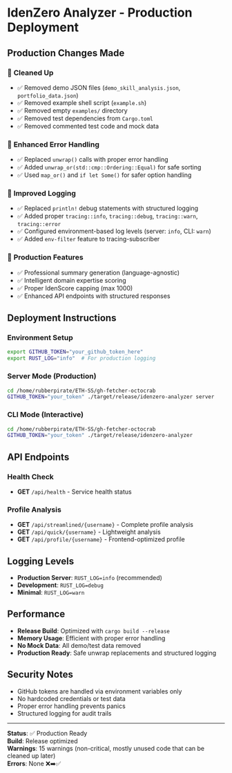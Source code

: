 # IdenZero Analyzer - Production Deployment

## Production Changes Made

### 🧹 **Cleaned Up**
- ✅ Removed demo JSON files (`demo_skill_analysis.json`, `portfolio_data.json`)
- ✅ Removed example shell script (`example.sh`)
- ✅ Removed empty `examples/` directory
- ✅ Removed test dependencies from `Cargo.toml`
- ✅ Removed commented test code and mock data

### 🔧 **Enhanced Error Handling**
- ✅ Replaced `unwrap()` calls with proper error handling
- ✅ Added `unwrap_or(std::cmp::Ordering::Equal)` for safe sorting
- ✅ Used `map_or()` and `if let Some()` for safer option handling

### 📝 **Improved Logging**
- ✅ Replaced `println!` debug statements with structured logging
- ✅ Added proper `tracing::info`, `tracing::debug`, `tracing::warn`, `tracing::error`
- ✅ Configured environment-based log levels (server: `info`, CLI: `warn`)
- ✅ Added `env-filter` feature to tracing-subscriber

### 🚀 **Production Features**
- ✅ Professional summary generation (language-agnostic)
- ✅ Intelligent domain expertise scoring
- ✅ Proper IdenScore capping (max 1000)
- ✅ Enhanced API endpoints with structured responses

## Deployment Instructions

### Environment Setup
```bash
export GITHUB_TOKEN="your_github_token_here"
export RUST_LOG="info"  # For production logging
```

### Server Mode (Production)
```bash
cd /home/rubberpirate/ETH-SS/gh-fetcher-octocrab
GITHUB_TOKEN="your_token" ./target/release/idenzero-analyzer server
```

### CLI Mode (Interactive)
```bash
cd /home/rubberpirate/ETH-SS/gh-fetcher-octocrab
GITHUB_TOKEN="your_token" ./target/release/idenzero-analyzer
```

## API Endpoints

### Health Check
- **GET** `/api/health` - Service health status

### Profile Analysis
- **GET** `/api/streamlined/{username}` - Complete profile analysis
- **GET** `/api/quick/{username}` - Lightweight analysis  
- **GET** `/api/profile/{username}` - Frontend-optimized profile

## Logging Levels

- **Production Server**: `RUST_LOG=info` (recommended)
- **Development**: `RUST_LOG=debug` 
- **Minimal**: `RUST_LOG=warn`

## Performance

- **Release Build**: Optimized with `cargo build --release`
- **Memory Usage**: Efficient with proper error handling
- **No Mock Data**: All demo/test data removed
- **Production Ready**: Safe unwrap replacements and structured logging

## Security Notes

- GitHub tokens are handled via environment variables only
- No hardcoded credentials or test data
- Proper error handling prevents panics
- Structured logging for audit trails

---

**Status**: ✅ Production Ready  
**Build**: Release optimized  
**Warnings**: 15 warnings (non-critical, mostly unused code that can be cleaned up later)  
**Errors**: None ❌➡️✅